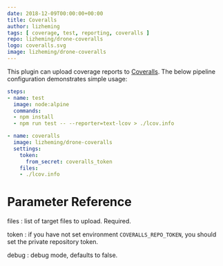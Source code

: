 ```yaml
---
date: 2018-12-09T00:00:00+00:00
title: Coveralls
author: lizheming
tags: [ coverage, test, reporting, coveralls ]
repo: lizheming/drone-coveralls
logo: coveralls.svg
image: lizheming/drone-coveralls
---
```


This plugin can upload coverage reports to [Coveralls](https://coveralls.io). The below pipeline configuration demonstrates simple usage:

```yaml
steps:
- name: test
  image: node:alpine
  commands:
  - npm install
  - npm run test -- --reporter=text-lcov > ./lcov.info

- name: coveralls
  image: lizheming/drone-coveralls
  settings:
    token:
      from_secret: coveralls_token
    files:
    - ./lcov.info
```

# Parameter Reference

files
: list of target files to upload. Required.

token
: if you have not set environment `COVERALLS_REPO_TOKEN`, you should set the private repository token.

debug
: debug mode, defaults to false.